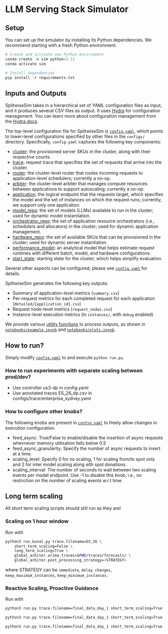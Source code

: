 # LLM Serving Stack Simulator

## Setup

You can set up the simulator by installing its Python dependencies. We recommend starting with a fresh Python environment.

```python
# Create and activate new Python environment
conda create -n sim python=3.11
conda activate sim

# Install dependencies
pip install -r requirements.txt
```

## Inputs and Outputs

SplitwiseSim takes in a hierarchical set of YAML configuration files as input, and it produces several CSV files as output. It uses [Hydra](https://hydra.cc/) for configuration management. You can learn more about configuration management from the [Hydra docs](https://hydra.cc/docs/intro/).

The top-level configuration file for SplitwiseSim is [`config.yaml`](configs/config.yaml), which points to lower-level configurations specified by other files in the `configs/` directory. Specifically, `config.yaml` captures the following key components:

- [cluster](configs/cluster/): the provisioned server SKUs in the cluster, along with their respective counts.
- [trace](#request-traces): request trace that specifies the set of requests that arrive into the cluster.
- [router](configs/router/): the cluster-level router that routes incoming requests to application-level schedulers; currently a no-op.
- [arbiter](configs/arbiter/): the cluster-level arbiter that manages compute resources between applications to support autoscaling; currently a no-op.
- [application](configs/applications/): the logical endpoint that the requests target, which specifies the model and the set of instances on which the request runs; currently, we support only one application.
- [model_repo](configs/model_repo/): the set of models (LLMs) available to run in the cluster; used for dynamic model instantiation.
- [orchestrator_repo](configs/orchestrator_repo/): the set of application resource orchestrators (i.e., schedulers and allocators) in the cluster; used for dynamic application management.
- [hardware_repo](configs/hardware_repo/): the set of available SKUs that can be provisioned in the cluster; used for dynamic server instantiation.
- [performance_model](#performance-model): an analytical model that helps estimate request runtimes with different batch, model, and hardware configurations.
- [start_state](configs/start_state/): starting state for the cluster, which helps simplify evaluation.

Several other aspects can be configured; please see [`config.yaml`](configs/config.yaml) for details.

SplitwiseSim generates the following key outputs:

- Summary of application-level metrics (`summary.csv`)
- Per-request metrics for each completed request for each application (`detailed/{application_id}.csv`)
- Request node-level metrics (`request_nodes.csv`)
- Instance-level execution metrics (in `instances/`, with `debug` enabled)

We provide various [utility functions](notebooks/utils.py) to process outputs, as shown in [`notebooks/example.ipynb`](notebooks/example.ipynb) and [`notebooks/plots.ipynb`](notebooks/plots.ipynb).

## How to run?

Simply modify [`config.yaml`](configs/confid.yaml) to and execute ```python run.py```.

### How to run experiments with separate scaling between prod/dev?

- Use controller us3-dp in config.yaml
- Use annotated traces ES_26_dp.csv in configs/trace/enterprise_sydney.yaml

### How to configure other knobs?

The following knobs are present in [`config.yaml`](configs/confid.yaml) to freely allow changes in execution configuration.

- feed_async: True/False to enable/disable the insertion of async requests whevnever memory utilisation falls below 0.5
- feed_async_granularity: Specify the number of async requests to insert at a time.
- scaling_level: Specify 0 for no scaling, 1 for scaling from/to spot only and 2 for inter model scaling along eith spot donations.
- scaling_interval: The number of seconds to wait between two scaling events per model endpoint. Use -1 to disable this knob, i.e., no restriction on the number of scaling events w.r.t time. 


## Long term scaling
All short term scaling scripts should still run as they are!

### Scaling on 1 hour window
Run with 
```bash
python3 run_kunal.py trace.filename=ES_26 \
    short_term_scaling=False \
    long_term_scaling=True \
    global_arbiter.arima_traces=$PWD/traces/forecasts/ \
    global_arbiter.post_processing_strategy=<STRATEGY>
```
where STRATEGY can be `immediate`, `delay_changes`, `keep_maximum_instances`, `keep_minimum_instances`.

### Reactive Scaling, Proactive Guidance
Run with
```bash
python3 run.py trace.filename=final_data_day_1 short_term_scaling=True long_term_scaling=True global_arbiter.arima_traces=$PWD/traces/forecasts/ controller.regions.0.arbiter=global_arbiter_ARIMA_checking controller.regions.1.arbiter=global_arbiter_ARIMA_checking controller.regions.2.arbiter=global_arbiter_ARIMA_checking global_arbiter.arima_aware_arbiter=True

python3 run.py trace.filename=final_data_day_1 short_term_scaling=True long_term_scaling=True global_arbiter.arima_traces=$PWD/traces/forecasts/ controller.regions.0.arbiter=global_arbiter_memory_utilization controller.regions.1.arbiter=global_arbiter_memory_utilization controller.regions.2.arbiter=global_arbiter_memory_utilization global_arbiter.arima_aware_arbiter=True

python3 run.py trace.filename=final_data_day_1 short_term_scaling=True long_term_scaling=True global_arbiter.arima_traces=$PWD/traces/forecasts/ controller.regions.0.arbiter=global_arbiter_short_term_scaling controller.regions.1.arbiter=global_arbiter_short_term_scaling controller.regions.2.arbiter=global_arbiter_short_term_scaling global_arbiter.arima_aware_arbiter=True
```